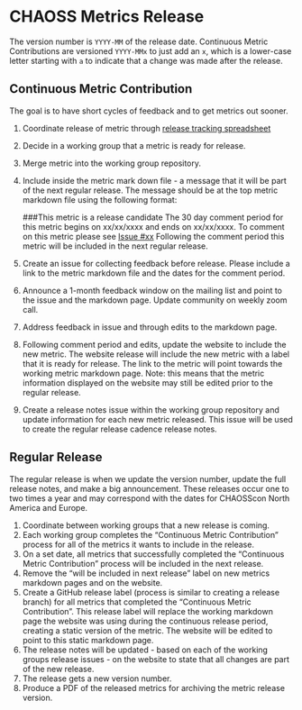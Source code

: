 # CHAOSS Metrics Release

The version number is `YYYY-MM` of the release date. Continuous Metric Contributions are versioned `YYYY-MMx` to just add an `x`, which is a lower-case letter starting with `a` to indicate that a change was made after the release.

## Continuous Metric Contribution

The goal is to have short cycles of feedback and to get metrics out sooner.

1. Coordinate release of metric through [release tracking spreadsheet](https://docs.google.com/spreadsheets/d/1tAGzUiZ9jdORKCnoDQJkOU8tQsZDCZVjcWqXYOSAFmE/edit#gid=0)
2. Decide in a working group that a metric is ready for release.
3. Merge metric into the working group repository.
4. Include inside the metric mark down file - a message that it will be part of the next regular release. The message should be at the top metric markdown file using the following format:

    ###This metric is a release candidate
    The 30 day comment period for this metric begins on xx/xx/xxxx and ends on xx/xx/xxxx.
    To comment on this metric please see [Issue #xx](xxxxxxxxxxxxxxx)
    Following the comment period this metric will be included in the next regular release.

5. Create an issue for collecting feedback before release. Please include a link to the metric markdown file and the dates for the comment period.
6. Announce a 1-month feedback window on the mailing list and point to the issue and the markdown page. Update community on weekly zoom call.
7. Address feedback in issue and through edits to the markdown page.
8. Following comment period and edits, update the website to include the new metric. The website release will include the new metric with a label that it is ready for release. The link to the metric will point towards the working metric markdown page. Note: this means that the metric information displayed on the website may still be edited prior to the regular release.
9. Create a release notes issue within the working group repository and update information for each new metric released. This issue will be used to create the regular release cadence release notes.

## Regular Release

The regular release is when we update the version number, update the full release notes, and make a big announcement. These releases occur one to two times a year and may correspond with the dates for CHAOSScon North America and Europe.

1. Coordinate between working groups that a new release is coming.
2. Each working group completes the “Continuous Metric Contribution” process for all of the metrics it wants to include in the release.
3. On a set date, all metrics that successfully completed the “Continuous Metric Contribution” process will be included in the next release.
4. Remove the “will be included in next release” label on new metrics markdown pages and on the website.
5. Create a GitHub release label (process is similar to creating a release branch) for all metrics that completed the “Continuous Metric Contribution”. This release label will replace the working markdown page the website was using during the continuous release period, creating a static version of the metric. The website will be edited to point to this static markdown page.
6. The release notes will be updated - based on each of the working groups release issues - on the website to state that all changes are part of the new release. 
7. The release gets a new version number.
8. Produce a PDF of the released metrics for archiving the metric release version.
